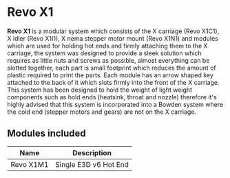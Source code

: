 # Revo X1
**Revo X1** is a modular system which consists of the X carriage (Revo X1C1), X idler (Revo X1I1), X nema stepper motor mount (Revo X1N1) and modules which are used for holding hot ends and firmly attaching them to the X carriage, the system was designed to provide a sleek solution which requires as little nuts and screws as possible, almost everything can be slotted together, each part is small footprint which reduces the amount of plastic required to print the parts. Each module has an arrow shaped key attached to the back of it which slots firmly into the front of the X carriage. This system has been designed to hold the weight of light weight components such as hold ends (heatsink, throat and nozzle) therefore it's highly advised that this system is incorporated into a Bowden system where the cold end (stepper motors and gears) are not on the X carriage.

## Modules included
| Name      | Description |
| --------- | ----------- |
| Revo X1M1 | Single E3D v6 Hot End |
